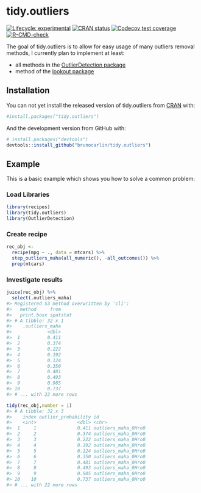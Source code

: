 
<!-- README.md is generated from README.Rmd. Please edit that file -->

# tidy.outliers

<!-- badges: start -->

[![Lifecycle:
experimental](https://img.shields.io/badge/lifecycle-experimental-orange.svg)](https://www.tidyverse.org/lifecycle/#experimental)
[![CRAN
status](https://www.r-pkg.org/badges/version/tidy.outliers)](https://CRAN.R-project.org/package=tidy.outliers)
[![Codecov test
coverage](https://codecov.io/gh/brunocarlin/tidy.outliers/branch/master/graph/badge.svg)](https://codecov.io/gh/brunocarlin/tidy.outliers?branch=master)
[![R-CMD-check](https://github.com/brunocarlin/tidy.outliers/workflows/R-CMD-check/badge.svg)](https://github.com/brunocarlin/tidy.outliers/actions)
<!-- badges: end -->

The goal of tidy.outliers is to allow for easy usage of many outliers
removal methods, I currently plan to implement at least:

-   all methods in the [OutlierDetection
    package](https://cran.r-project.org/web/packages/OutlierDetection/index.html)
-   method of the [lookout package](https://github.com/Sevvandi/lookout)

## Installation

You can not yet install the released version of tidy.outliers from
[CRAN](https://CRAN.R-project.org) with:

``` r
#install.packages("tidy.outliers")
```

And the development version from GitHub with:

``` r
# install.packages("devtools")
devtools::install_github("brunocarlin/tidy.outliers")
```

## Example

This is a basic example which shows you how to solve a common problem:

### Load Libraries

``` r
library(recipes)
library(tidy.outliers)
library(OutlierDetection)
```

### Create recipe

``` r
rec_obj <-
  recipe(mpg ~ ., data = mtcars) %>%
  step_outliers_maha(all_numeric(), -all_outcomes()) %>%
  prep(mtcars)
```

### Investigate results

``` r
juice(rec_obj) %>% 
  select(.outliers_maha)
#> Registered S3 method overwritten by 'cli':
#>   method     from    
#>   print.boxx spatstat
#> # A tibble: 32 x 1
#>    .outliers_maha
#>             <dbl>
#>  1          0.411
#>  2          0.374
#>  3          0.222
#>  4          0.192
#>  5          0.124
#>  6          0.350
#>  7          0.481
#>  8          0.493
#>  9          0.985
#> 10          0.737
#> # ... with 22 more rows
```

``` r
tidy(rec_obj,number = 1)
#> # A tibble: 32 x 3
#>    index outlier_probability id                 
#>    <int>               <dbl> <chr>              
#>  1     1               0.411 outliers_maha_0Hro0
#>  2     2               0.374 outliers_maha_0Hro0
#>  3     3               0.222 outliers_maha_0Hro0
#>  4     4               0.192 outliers_maha_0Hro0
#>  5     5               0.124 outliers_maha_0Hro0
#>  6     6               0.350 outliers_maha_0Hro0
#>  7     7               0.481 outliers_maha_0Hro0
#>  8     8               0.493 outliers_maha_0Hro0
#>  9     9               0.985 outliers_maha_0Hro0
#> 10    10               0.737 outliers_maha_0Hro0
#> # ... with 22 more rows
```
